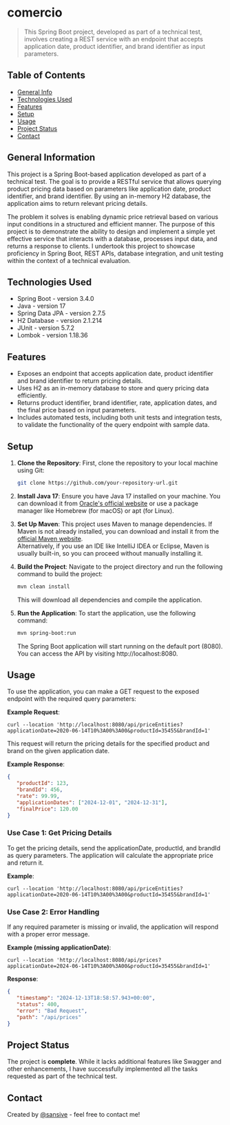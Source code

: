 # comercio
> This Spring Boot project, developed as part of a technical test, involves creating a REST service with an endpoint 
> that accepts application date, product identifier, and brand identifier as input parameters.

## Table of Contents
* [General Info](#general-information)
* [Technologies Used](#technologies-used)
* [Features](#features)
* [Setup](#setup)
* [Usage](#usage)
* [Project Status](#project-status)
* [Contact](#contact)


## General Information
This project is a Spring Boot-based application developed as part of a technical test. The goal is to provide a RESTful 
service that allows querying product pricing data based on parameters like application date, product identifier, and 
brand identifier. By using an in-memory H2 database, the application aims to return relevant pricing details.

The problem it solves is enabling dynamic price retrieval based on various input conditions in a structured and efficient
manner. The purpose of this project is to demonstrate the ability to design and implement a simple yet effective service
that interacts with a database, processes input data, and returns a response to clients. I undertook this project to 
showcase proficiency in Spring Boot, REST APIs, database integration, and unit testing within the context of a technical
evaluation.


## Technologies Used
- Spring Boot - version 3.4.0
- Java - version 17
- Spring Data JPA - version 2.7.5
- H2 Database - version 2.1.214
- JUnit - version 5.7.2
- Lombok - version 1.18.36


## Features
- Exposes an endpoint that accepts application date, product identifier and brand identifier to return pricing details.
- Uses H2 as an in-memory database to store and query pricing data efficiently.
- Returns product identifier, brand identifier, rate, application dates, and the final price based on input parameters.
- Includes automated tests, including both unit tests and integration tests, to validate the functionality of the query 
endpoint with sample data.


## Setup
1. **Clone the Repository**: First, clone the repository to your local machine using Git:
    ```bash
    git clone https://github.com/your-repository-url.git
    ```
   
2. **Install Java 17**: Ensure you have Java 17 installed on your machine. You can download it from
[Oracle's official website](URL "https://www.oracle.com/java/technologies/downloads/#java17?er=221886") or use a package manager like Homebrew (for macOS) or apt (for Linux).

3. **Set Up Maven**: This project uses Maven to manage dependencies. If Maven is not already installed, you can download 
and install it from the [official Maven website](URL "https://maven.apache.org/download.cgi").  
Alternatively, if you use an IDE like IntelliJ IDEA or Eclipse, Maven is usually built-in, so you can proceed without 
manually installing it.

4. **Build the Project**: Navigate to the project directory and run the following command to build the project:
    ```bash
    mvn clean install
    ```
    This will download all dependencies and compile the application.

5. **Run the Application**: To start the application, use the following command:
    ```bash
    mvn spring-boot:run
    ```
    The Spring Boot application will start running on the default port (8080). You can access the API by visiting
http://localhost:8080.

## Usage
To use the application, you can make a GET request to the exposed endpoint with the required query parameters:

**Example Request**:
```cURL
curl --location 'http://localhost:8080/api/priceEntities?applicationDate=2020-06-14T10%3A00%3A00&productId=35455&brandId=1'
```
This request will return the pricing details for the specified product and brand on the given application date.

**Example Response**:
```json
{
   "productId": 123,
   "brandId": 456,
   "rate": 99.99,
   "applicationDates": ["2024-12-01", "2024-12-31"],
   "finalPrice": 120.00
}
```
### Use Case 1: Get Pricing Details
To get the pricing details, send the applicationDate, productId, and brandId as query parameters. The application will calculate the appropriate price and return it.  

**Example**:
```http
curl --location 'http://localhost:8080/api/priceEntities?applicationDate=2020-06-14T10%3A00%3A00&productId=35455&brandId=1'
```

### Use Case 2: Error Handling
If any required parameter is missing or invalid, the application will respond with a proper error message.  

**Example (missing applicationDate)**:
```http
curl --location 'http://localhost:8080/api/prices?applicationDate=2024-06-14T10%3A00%3A00&productId=35455&brandId=1'
```
**Response**:
```json
{
   "timestamp": "2024-12-13T18:58:57.943+00:00",
   "status": 400,
   "error": "Bad Request",
   "path": "/api/prices"
}
```


## Project Status
The project is **complete**. While it lacks additional features like Swagger and other enhancements, I have successfully 
implemented all the tasks requested as part of the technical test.

## Contact
Created by [@sansive](https://github.com/sansive) - feel free to contact me!